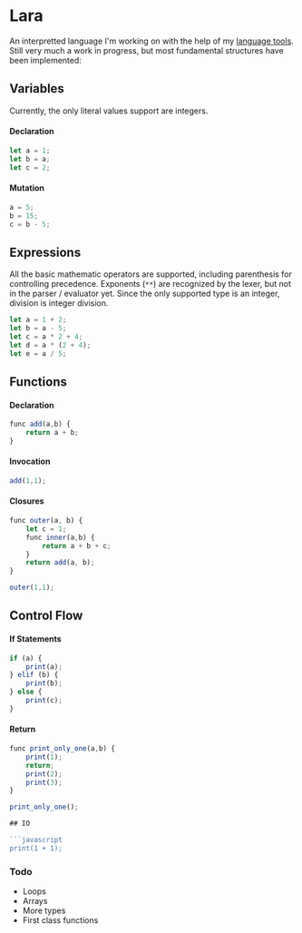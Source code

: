 # Lara

An interpretted language I'm working on with the help of my [language tools](https://github.com/NuriAmari/Language-Tools). Still very much a work in progress, but most fundamental structures have been implemented:

## Variables

Currently, the only literal values support are integers.

#### Declaration

```javascript
let a = 1;
let b = a;
let c = 2;
```

#### Mutation

```javascript
a = 5;
b = 15;
c = b - 5;
```

## Expressions

All the basic mathematic operators are supported, including parenthesis for controlling precedence. Exponents (`**`) are recognized by the lexer, but not in the parser / evaluator yet. Since the only supported type is an integer, division is integer division.

```javascript
let a = 1 + 2;
let b = a - 5;
let c = a * 2 + 4;
let d = a * (2 + 4);
let e = a / 5;
```

## Functions

#### Declaration

```javascript
func add(a,b) {
    return a + b;
}
```

#### Invocation

```javascript
add(1,1);
```
#### Closures

```javascript
func outer(a, b) {
    let c = 1;
    func inner(a,b) {
        return a + b + c;
    }
    return add(a, b);
}

outer(1,1);
```
## Control Flow

#### If Statements

```javascript
if (a) {
    print(a);
} elif (b) {
    print(b);
} else {
    print(c);
}
```

#### Return 

```javascript
func print_only_one(a,b) {
    print(1);
    return;
    print(2);
    print(3);
}

print_only_one();

## IO

```javascript
print(1 + 1);
```
### Todo

- Loops
- Arrays
- More types
- First class functions
